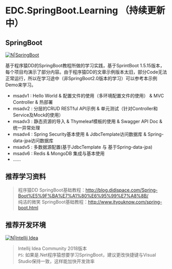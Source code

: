 # EDC.SpringBoot.Learning （持续更新中）

## SpringBoot
[![N|SpringBoot](https://upload-images.jianshu.io/upload_images/7896890-9323041dd0ce883e.png?imageMogr2/auto-orient/strip%7CimageView2/2/w/1240)](https://start.spring.io/)

基于程序猿DD的SpringBoot教程所做的学习实践，基于SprintBoot 1.5.15版本，每个项目均演示了部分内容。由于程序猿DD的文章示例版本太旧，部分Code无法正常运行，所以在学习途中（非SpringBoot2.0版本的学习）可以参考本示例Demo来学习。

  - msadv1 : 
  	Hello World & 配置文件的使用（多环境配置文件的使用） & MVC Controller & 热部署
  - msadv2 :
  	分层的CRUD RESTful API示例 & 单元测试（针对Controller和Service及Mock的使用） 
  - msadv3 :
  	静态资源的导入 & Thymeleaf模板的使用 & Swagger API Doc & 统一异常处理
  - msadv4 :
  	Spring Security基本使用 & JdbcTemplate访问数据库 & Spring-data-jpa访问数据库
  - msadv5 :
  	多数据源配置(基于JdbcTemplate 与 基于Spring-data-jpa)
  - msadv6 :
    Redis & MongoDB 集成与基本使用
  - ......

## 推荐学习资料
> 程序猿DD SpringBoot基础教程：http://blog.didispace.com/Spring-Boot%E5%9F%BA%E7%A1%80%E6%95%99%E7%A8%8B/<br/>
> 纯洁的微笑 SpringBoot基础教程：http://www.ityouknow.com/spring-boot.html

## 推荐开发环境

[![N|Intellij Idea](https://timgsa.baidu.com/timg?image&quality=80&size=b9999_10000&sec=1533644040260&di=f5ef1cf27c43f744cc8fbac384bfd0e9&imgtype=0&src=http%3A%2F%2Fimage.bubuko.com%2Finfo%2F201808%2F20180801214347937731.png)](https://www.jetbrains.com/idea/)
> Intellij Idea Community 2018版本<br/>
`PS`: 如果是.Net程序猿想要学习SpringBoot，建议更改快捷键与Visual Studio保持一致，这样能加快开发效率

